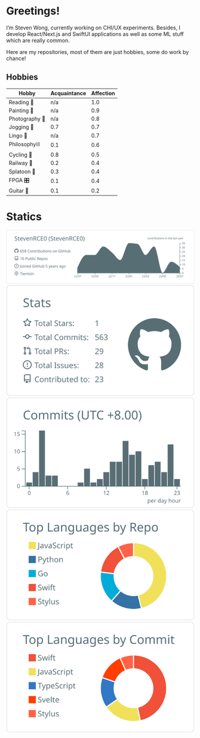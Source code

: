 # Greetings!

I’m Steven Wong, currently working on CHI/UX experiments. Besides, I develop React/Next.js and SwiftUI applications as well as some ML stuff which are really common. 

Here are my repositories, most of them are just hobbies, some do work by chance!

## Hobbies

| Hobby | Acquaintance | Affection |
|---|---|---|
| Reading 📖 | n/a | 1.0 |
| Painting 🎨 | n/a | 0.9 |
| Photography 📸 | n/a | 0.8 |
| Jogging 🏃 | 0.7 | 0.7 |
| Lingo 💬 | n/a | 0.7 |
| Philosophy⛓️ | 0.1 | 0.6 |
| Cycling 🚴 | 0.8 | 0.5 |
| Railway 🚃 | 0.2 | 0.4 |
| Splatoon 🦑 | 0.3 | 0.4 |
| FPGA 🎛️ | 0.1 | 0.4 |
| Guitar 🎸 | 0.1 | 0.2 |

# Statics

[![](https://raw.githubusercontent.com/StevenRCE0/StevenRCE0/master/profile-summary-card-output/default/0-profile-details.svg)](https://github.com/vn7n24fzkq/github-profile-summary-cards)
[![](https://raw.githubusercontent.com/StevenRCE0/StevenRCE0/master/profile-summary-card-output/default/3-stats.svg)](https://github.com/vn7n24fzkq/github-profile-summary-cards) [![](https://raw.githubusercontent.com/StevenRCE0/StevenRCE0/master/profile-summary-card-output/default/4-productive-time.svg)](https://github.com/vn7n24fzkq/github-profile-summary-cards)
[![](https://raw.githubusercontent.com/StevenRCE0/StevenRCE0/master/profile-summary-card-output/default/1-repos-per-language.svg)](https://github.com/vn7n24fzkq/github-profile-summary-cards) [![](https://raw.githubusercontent.com/StevenRCE0/StevenRCE0/master/profile-summary-card-output/default/2-most-commit-language.svg)](https://github.com/vn7n24fzkq/github-profile-summary-cards)
